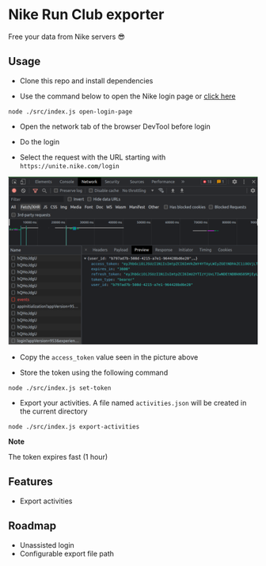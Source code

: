 # Nike Run Club exporter

Free your data from Nike servers 😎

## Usage

- Clone this repo and install dependencies

- Use the command below to open the Nike login page or [click here](https://unite.nike.com/s3/unite/mobile.html?androidSDKVersion=3.1.0&corsoverride=https://unite.nike.com&uxid=com.nike.sport.running.droid.3.8&locale=en_US&backendEnvironment=identity&view=login&clientId=WLr1eIG5JSNNcBJM3npVa6L76MK8OBTt&facebookAppId=84697719333&wechatAppId=wxde7d0246cfaf32f7#%7B%22user_id%22:%22b797ad7b-508d-4215-a7e1-964428bd6e20%22,%22access_token%22:%22eyJhbGciOiJSUzI1NiIsImtpZCI6ImVkZmY4YTAyLWIyZGEtNDhkZC1iOGVjLThhMmM1MGE2YTM0MnNpZyJ9.eyJ0cnVzdCI6MTAwLCJpYXQiOjE2NTMzMjE2NjAsImV4cCI6MTY1MzMyNTI2MCwiaXNzIjoib2F1dGgyYWNjIiwianRpIjoiMmU5YjAyNGMtMGIyNi00NGFiLWI2MzQtM2M0Y2Q2Zjk2OWE4IiwibGF0IjoxNjUzMzIxNjYwLCJhdWQiOiJjb20ubmlrZS5kaWdpdGFsIiwic3ViIjoiY29tLm5pa2Uuc3BvcnQucnVubmluZy5kcm9pZCIsInNidCI6Im5pa2U6YXBwIiwic2NwIjpbIm5pa2UuZGlnaXRhbCJdLCJwcm4iOiJiNzk3YWQ3Yi01MDhkLTQyMTUtYTdlMS05NjQ0MjhiZDZlMjAiLCJwcnQiOiJuaWtlOnBsdXMifQ.NpBsunJN9JNojm3TeFemnaT3v5R7qlX0BsSNSosIAXqELQXFcoVlrI0oWIWHhTiR_zBT3ddRXxu_eSuJvAGrCArjPCdsRSDdRg2R32J4dAjR-wO9sKfXydU9f2bIqXSId3aG8SasDjfSJCWsdQDiAjDDMWiOlmet80wEj6dzCLRj4egj8aKcLyZgfKDdEq6GO4lsI9REEIDHdlKWsISW3yuBXCoK8FEwWsx_TeLLgA07VpJWt797HndGIlYuEJCDs0P-j_7SvzgyEC407Z10MoBwXGLsBdxI31hotDbHIrFEpHq1rfJ1-1g4cJc8jS_fF0zuCWmk3HgUMmWeqXKwtA%22,%22refresh_token%22:%22eyJhbGciOiJSUzI1NiIsImtpZCI6ImU2YTIzYjUxLTIwNDEtNDBkNS05MjEyLTU5NGQxOTM3NzA2ZnNpZyJ9.eyJ0cnVzdCI6MTAwLCJpYXQiOjE2NTMzMjE2NjAsImV4cCI6MTY4NDg1NzY2MCwiaXNzIjoib2F1dGgyaWR0IiwianRpIjoiZDc3NThhNmItNDUxOC00ZDU2LTk0MGYtZGNlMWEwM2ZjMjlkIiwibGF0IjoxNjUzMzIxNjYwLCJhdWQiOiJvYXV0aDJpZHQiLCJjbGkiOiJXTHIxZUlHNUpTTk5jQkpNM25wVmE2TDc2TUs4T0JUdCIsInN1YiI6ImI3OTdhZDdiLTUwOGQtNDIxNS1hN2UxLTk2NDQyOGJkNmUyMCIsInNidCI6Im5pa2U6cGx1cyJ9.g9CKwwmwRgrCYhKc--ufmZfc6NO3mDzCgVxQEjKTg3yieREC-iTYY3N4DewsTXaYv5407W92B3t96IxRp3QbaV8IkqaF0uvUaaT7w8kmUQ4Tf3obVZ8qVNBZz3lwGqJx6QZKRR4X01jqwyjUK5A4rxMeFzl7y3xghQ4xB2reFPLitypX3EjML3m50Aiik-90kFzccBxSO4Snj6n59dJE2ZSNDvqhi516IdgpzBOJZu48KDDpUP0XBkfKaOCKHQhqjuPFoV3ZxcX9pRgLWCibLSjLjPHke0uwl_764XYTvy8Dp8BaFZLx3FwIHdf9eQaBBG7s8czcJ9iXc-CP8DFe_A%22,%22expires_in%22:%223600%22,%22token_type%22:%22bearer%22,%22user%22:%7B%22account%22:%7B%22registration%22:%7B%22date%22:1618019899356,%22siteId%22:%22nikedotcom%22,%22wasScreenNameAutoGenerated%22:%22true%22%7D%7D,%22dob%22:%7B%22date%22:561340800000,%22day%22:16,%22month%22:10,%22year%22:1987%7D,%22emails%22:%7B%22primary%22:%7B%22email%22:%22geidelguerra@protonmail.com%22,%22label%22:%22primary%22%7D%7D,%22gender%22:%22M%22,%22language%22:%22en%22,%22locale%22:%22en_US%22,%22location%22:%7B%22country%22:%22US%22,%22visibility%22:%22PRIVATE%22%7D,%22marketing%22:%7B%22datashare%22:%7B%2200001%22:%7B%22id%22:%2200001%22,%22active%22:false%7D%7D,%22email%22:false%7D,%22measurements%22:%7B%22height%22:178,%22weight%22:81%7D,%22name%22:%7B%22latin%22:%7B%22family%22:%22Guerra%22,%22given%22:%22Geidel%22%7D%7D,%22nuId%22:%22b0562088e759453683d8d7b76c78941e%22,%22preferences%22:%7B%22heightUnit%22:%22M/CM%22,%22weightUnit%22:%22KILOGRAMS%22,%22distanceUnit%22:%22KILOMETERS%22%7D,%22screenname%22:%22GeidelG58520900%22,%22social%22:%7B%22allowtagging%22:false,%22visibility%22:%22SOCIAL%22%7D,%22upmId%22:%22b797ad7b-508d-4215-a7e1-964428bd6e20%22,%22userType%22:%22MEMBER%22,%22username%22:%22geidelguerra@protonmail.com%22%7D,%22timestamp%22:%221653321661%22,%22clientId%22:%22WLr1eIG5JSNNcBJM3npVa6L76MK8OBTt%22,%22uxId%22:%22com.nike.sport.running.droid.3.8%22,%22lastLoginTime%22:%221653321661099%22,%22uuid%22:%22b797ad7b-508d-4215-a7e1-964428bd6e20%22,%22meta%22:%7B%22keepMeLoggedIn%22:true,%22language%22:%22en%22,%22country%22:%22US%22,%22experienceId%22:%22com.nike.sport.running.droid.3.8%22,%22mobile%22:false,%22host%22:%22unite.nike.com%22,%22pathname%22:%22/s3/unite/mobile.html%22%7D,%22event%22:%22success%22,%22view%22:%22login%22,%22ts%22:1653321661101%7D)

```
node ./src/index.js open-login-page
```

- Open the network tab of the browser DevTool before login

- Do the login

- Select the request with the URL starting with `https://unite.nike.com/login`

![Screenshot](/screenshot_1.png)

- Copy the `access_token` value seen in the picture above

- Store the token using the following command

```
node ./src/index.js set-token
```

- Export your activities. A file named `activities.json` will be created in the current directory
```
node ./src/index.js export-activities
```

**Note**

The token expires fast (1 hour)

## Features

- Export activities

## Roadmap

- Unassisted login
- Configurable export file path
